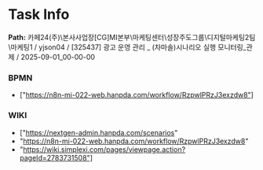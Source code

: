 # Task Info

**Path:** 카페24(주)\본사사업장\[CG]MI본부\마케팅센터\성장주도그룹\디지털마케팅2팀\마케팅1 / yjson04 / [325437] 광고 운영 관리 _ (차마솔)시나리오 실행 모니터링_관제 / 2025-09-01_00-00-00

### BPMN
- ["https://n8n-mi-022-web.hanpda.com/workflow/RzpwlPRzJ3exzdw8"]

### WIKI
- ["https://nextgen-admin.hanpda.com/scenarios"
- "https://n8n-mi-022-web.hanpda.com/workflow/RzpwlPRzJ3exzdw8"
- "https://wiki.simplexi.com/pages/viewpage.action?pageId=2783731508"]

